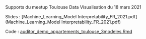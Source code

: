 Supports du meetup Toulouse Data Visualisation du 18 mars 2021

Slides : [Machine_Learning_Model Interpretability_FR_2021.pdf](Machine_Learning_Model Interpretability_FR_2021.pdf)

Code : [auditor_demo_appartements_toulouse_3modeles.Rmd](auditor_demo_appartements_toulouse_3modeles.Rmd)